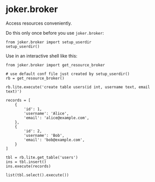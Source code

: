 joker.broker
============

Access resources conveniently.

Do this only once before you use `joker.broker`:
    
    from joker.broker import setup_userdir
    setup_userdir()
    
Use in an interactive shell like this:

    from joker.broker import get_resource_broker
    
    # use default conf file just created by setup_userdir()
    rb = get_resource_broker() 
    
    rb.lite.execute('create table users(id int, username text, email text)')
    
    records = [
        {
            'id': 1, 
            'username': 'Alice', 
            'email': 'alice@example.com',
        },
        {
            'id': 2, 
            'username': 'Bob', 
            'email': 'bob@example.com',
        }
    ]
    
    tbl = rb.lite.get_table('users')
    ins = tbl.insert()
    ins.execute(records)
    
    list(tbl.select().execute()) 
